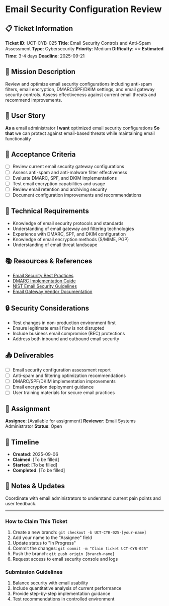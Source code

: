 # Email Security Configuration Review

## 📋 Ticket Information

**Ticket ID**: UCT-CYB-025
**Title**: Email Security Controls and Anti-Spam Assessment
**Type**: Cybersecurity
**Priority**: Medium
**Difficulty**: ⭐⭐
**Estimated Time**: 3-4 days
**Deadline**: 2025-09-21

## 🎯 Mission Description

Review and optimize email security configurations including anti-spam filters, email encryption, DMARC/SPF/DKIM settings, and email gateway security controls. Assess effectiveness against current email threats and recommend improvements.

## 👤 User Story

**As a** email administrator
**I want** optimized email security configurations
**So that** we can protect against email-based threats while maintaining email functionality

## 📝 Acceptance Criteria

- [ ] Review current email security gateway configurations
- [ ] Assess anti-spam and anti-malware filter effectiveness
- [ ] Evaluate DMARC, SPF, and DKIM implementations
- [ ] Test email encryption capabilities and usage
- [ ] Review email retention and archiving security
- [ ] Document configuration improvements and recommendations

## 🔧 Technical Requirements

- Knowledge of email security protocols and standards
- Understanding of email gateway and filtering technologies
- Experience with DMARC, SPF, and DKIM configuration
- Knowledge of email encryption methods (S/MIME, PGP)
- Understanding of email threat landscape

## 📚 Resources & References

- [Email Security Best Practices](various-sources)
- [DMARC Implementation Guide](https://dmarc.org/)
- [NIST Email Security Guidelines](https://csrc.nist.gov/)
- [Email Gateway Vendor Documentation](various)

## 🔒 Security Considerations

- Test changes in non-production environment first
- Ensure legitimate email flow is not disrupted
- Include business email compromise (BEC) protections
- Address both inbound and outbound email security

## 📤 Deliverables

- [ ] Email security configuration assessment report
- [ ] Anti-spam and filtering optimization recommendations
- [ ] DMARC/SPF/DKIM implementation improvements
- [ ] Email encryption deployment guidance
- [ ] User training materials for secure email practices

## 👥 Assignment

**Assignee**: [Available for assignment]
**Reviewer**: Email Systems Administrator
**Status**: Open

## 📅 Timeline

- **Created**: 2025-09-06
- **Claimed**: [To be filled]
- **Started**: [To be filled]
- **Completed**: [To be filled]

## 💬 Notes & Updates

Coordinate with email administrators to understand current pain points and user feedback.

---

### How to Claim This Ticket

1. Create a new branch: `git checkout -b UCT-CYB-025-[your-name]`
2. Add your name to the "Assignee" field
3. Update status to "In Progress"
4. Commit the changes: `git commit -m "Claim ticket UCT-CYB-025"`
5. Push the branch: `git push origin [branch-name]`
6. Request access to email security console and logs

### Submission Guidelines

1. Balance security with email usability
2. Include quantitative analysis of current performance
3. Provide step-by-step implementation guidance
4. Test recommendations in controlled environment
